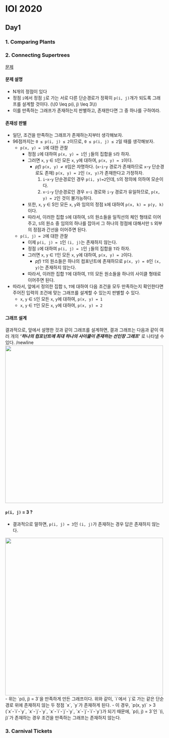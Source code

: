 # IOI 2020

## Day1

### 1. Comparing Plants

### 2. Connecting Supertrees

[문제](https://oj.uz/problem/view/IOI20_supertrees?locale=ko)

#### 문제 설명
- N개의 정점이 있다
- 정점 `i`에서 정점 `j`로 가는 서로 다른 단순경로가 정확히 `p(i, j)`개가 되도록 그래프를 설계할 것이다. (\\(0 \leq p(i, j) \leq 3\\))
- 이를 만족하는 그래프가 존재하는지 판별하고, 존재한다면 그 중 하나를 구하여라.

#### 존재성 판별
- 일단, 조건을  만족하는  그래프가  존재하는지부터  생각해보자.
- 96점까지는 `0 ≤ p(i, j) ≤ 2`이므로, `0 ≤ p(i, j) ≤ 2`일  때를  생각해보자.
	- `p(x, y) = 1`에  대한  관찰
		 - 정점 `i`에 대하여 `p(x, y) = 1`인 `j`들의  집합을 `S`라  하자.
		 - 그러면 `x`, `y` ∈ `S`인  모든 `x`, `y`에  대하여, `p(x, y) = 1`이다.
			 - *pf)* `p(x, y) ≠ 0`임은  자명하다. (`x`-`i`-`y` 경로가  존재하므로 `x`-`y` 단순경로도  존재)
			   `p(x, y) = 2`인 `(x, y)`가  존재한다고  가정하자.
			   1. `i`-`x`-`y` 단순경로인  경우
			   `p(i, y)=2`인데, `S`의  정의에  의하여  모순이다.
			   2. `x`-`i`-`y` 단순경로인  경우
		   `x`-`i` 경로와 `i`-`y` 경로가  유일하므로, `p(x, y) = 2`인  것이  불가능하다.
		- 또한, `x`, `y` ∈ S인  모든 `x`, `y`와  임의의  정점 `k`에  대하여 `p(x, k) = p(y, k)`이다.
		- 따라서, 이러한  집합 `S`에  대하여, `S`의  원소들을  일직선의  체인  형태로  이어주고, `S`의  원소  중  임의의  하나를  잡아서  그  하나의  정점에  대해서만 `S` 외부의  정점과  간선을  이어주면  된다.
	- `p(i, j) = 2`에  대한  관찰
		- 이제 `p(i, j) = 1`인 `(i, j)`는  존재하지  않는다.
		- 정점 `i`에  대하여 `p(i, j) = 1`인 `j`들의  집합을 `T`라  하자.
		- 그러면 `x`, `y` ∈ `T`인  모든 `x`, `y`에  대하여, `p(x, y) = 2`이다.
			- *pf)* `T`의  원소들은  하나의  컴포넌트에  존재하므로 `p(x, y) = 0`인 `(x, y)`는  존재하지  않는다.
		- 따라서, 이러한  집합 `T`에  대하여, `T`의  모든  원소들을  하나의  사이클  형태로  이어주면  된다.
- 따라서, 앞에서  정의한  집합 `S`, `T`에  대하여 다음 조건을 모두  만족하는지  확인한다면  주어진  입력의  조건에  맞는  그래프를  설계할  수  있는지  판별할  수  있다.
	- `x`, `y` ∈ `S`인  모든 `x`, `y`에  대하여, `p(x, y) = 1`
	- `x`, `y` ∈ `T`인  모든 `x`, `y`에  대하여, `p(x, y) = 2`

#### 그래프 설계
결과적으로, 앞에서 설명한 것과 같이 그래프를 설계하면, 결과 그래프는 다음과 같이 여러 개의 ***‘하나의 컴포넌트에 최대 하나의 사이클이 존재하는 선인장 그래프’*** 로 나타낼 수 있다.
/newline
<img src="./ioi2020/graph1.jpg" width = 500 >

#### `p(i, j)` = 3 ? 
-  결과적으로 말하면, `p(i, j) = 3`인 `(i, j)`가 존재하는 경우 답은 존재하지 않는다.
<img src="./ioi2020/graph2.jpg" width = 500 >
-  위는 `p(i, j) = 3`을 만족하게 만든 그래프이다. 위와 같이, `i`에서 `j`로 가는 같은 단순 경로 위에 존재하지 않는 두 정점 `x`, `y`가 존재하게  된다.
-  이 경우, `p(x, y)` > 3 (`x`-`i`-`y`, `x`-`j`-`y`, `x`-`i`-`j`-`y`, `x`-`j`-`i`-`y`)가  되기  때문에, `p(i, j) = 3`인 `(i, j)`가 존재하는 경우 조건을 만족하는 그래프는 존재하지 않는다.

### 3. Carnival Tickets
